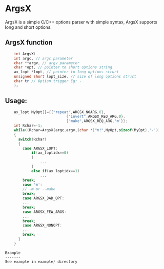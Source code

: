 ArgsX
=====

ArgsX is a simple C/C++ options parser with simple syntax, ArgsX supports long and short options.

ArgsX function
--------------
```c++
    int ArgsX(
	int argc, // argc parameter
	char **argv, // argv parameter
	char *opt, // pointer to short options string
	ax_lopt *lopt, // pointer to long options struct
	unsigned short lopt_size, // size of long options struct
	char tr // Option trigger Eg: -
	);
```
Usage:
-------------------------------
```c++
    ax_lopt MyOpt[]={{"repeat",ARGSX_NOARG,0},
                            {"invert",ARGSX_REQ_ARG,0},
                            {"make",ARGSX_REQ_ARG,'m'}};
    int Rchar=-1;
    while((Rchar=ArgsX(argc,argv,(char *)"m!",MyOpt,sizeof(MyOpt),'-'))!=-1)
    {
      switch(Rchar)
      {
        case ARGSX_LOPT:
            if(ax_loptidx==0)
            {
                ...
            }
            else if(ax_loptidx==1)
                ...
        break;
        case 'm':
        // -m or --make
        break;
        case ARGSX_BAD_OPT:
        ...
        break;
        case ARGSX_FEW_ARGS:
        ...
        break;
        case ARGSX_NONOPT:
        ...
        break;
      }
    }
                                   
Example
-------
See example in example/ directory


